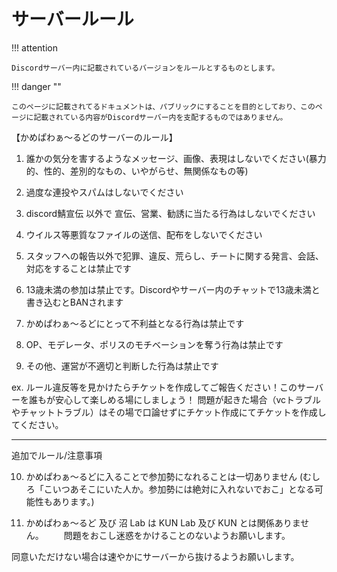 # サーバールール

!!! attention

    Discordサーバー内に記載されているバージョンをルールとするものとします。

!!! danger ""

    このページに記載されてるドキュメントは、パブリックにすることを目的としており、このページに記載されている内容がDiscordサーバー内を支配するものではありません。

【かめぱわぁ～るどのサーバーのルール】

1. 誰かの気分を害するようなメッセージ、画像、表現はしないでください(暴力的、性的、差別的なもの、いやがらせ、無関係なもの等)

2. 過度な連投やスパムはしないでください

3. discord鯖宣伝 以外で 宣伝、営業、勧誘に当たる行為はしないでください

4. ウイルス等悪質なファイルの送信、配布をしないでください

5. スタッフへの報告以外で犯罪、違反、荒らし、チートに関する発言、会話、対応をすることは禁止です

6. 13歳未満の参加は禁止です。Discordやサーバー内のチャットで13歳未満と書き込むとBANされます

7. かめぱわぁ～るどにとって不利益となる行為は禁止です

8. OP、モデレータ、ポリスのモチベーションを奪う行為は禁止です

9. その他、運営が不適切と判断した行為は禁止です

ex. ルール違反等を見かけたらチケットを作成してご報告ください！このサーバーを誰もが安心して楽しめる場にしましょう！
問題が起きた場合（vcトラブルやチャットトラブル）はその場で口論せずにチケット作成にてチケットを作成してください。

---

追加でルール/注意事項

10. かめぱわぁ～るどに入ることで参加勢になれることは一切ありません (むしろ「こいつあそこにいた人か。参加勢には絶対に入れないでおこ」となる可能性もあります。)

11. かめぱわぁ～るど 及び 沼 Lab は KUN Lab 及び KUN とは関係ありません。
   　　問題をおこし迷惑をかけることのないようお願いします。

同意いただけない場合は速やかにサーバーから抜けるようお願いします。
